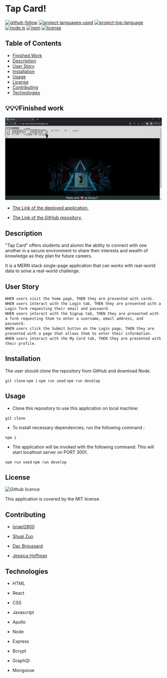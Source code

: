 # Tap Card!

[![github-follow](https://img.shields.io/github/followers/israel2800?label=Follow&logoColor=blue&style=social)](https://github.com/israel2800)
[![project-languages-used](https://img.shields.io/github/languages/count/Israel2800/MERN-Project-3?color=important)](https://github.com/Israel2800/MERN-Project-3)
[![project-top-language](https://img.shields.io/github/languages/top/Israel2800/MERN-Project-3?color=orange)](https://github.com/Israel2800/MERN-Project-3)
[![node.js](https://img.shields.io/node/v/c?color=orange)](https://nodejs.org/en/)
[![npm](https://img.shields.io/npm/v/npm?color=orange&logo=npm)](https://www.npmjs.com/package/inquirer)
[![license](https://img.shields.io/badge/License-MIT-brightgreen.svg)](https://choosealicense.com/licenses/mit/)

## Table of Contents

- [Finished Work](#💡💡💡finished-work)
- [Description](#description)
- [User Story](#user-story)
- [Installation](#installation)
- [Usage](#usage)
- [License](#license)
- [Contributing](#contributing)
- [Technologies](#technologies)

## 💡💡💡Finished work
![Screenshot of the TapCard main page.](client/src/images/screenshot-1.png)


- [The Link of the deployed application.](https://tap-card-everyone.herokuapp.com/home)

- [The Link of the GitHub repository.](https://github.com/Israel2800/MERN-Project-3)

## Description

"Tap Card" offers students and alumni the ability to connect with one another in a secure environment to share their interests and wealth of knowledge as they plan for future careers.

It is a MERN stack single-page application that can works with real-world data to solve a real-world challenge.

## User Story

    WHEN users visit the home page, THEN they are presented with cards.
    WHEN users interact with the Login tab, THEN they are presented with a Login form requesting their email and password.
    WHEN users interact with the Signup tab, THEN they are presented with a form requesting them to enter a username, email address, and password.
    WHEN users click the Submit button on the Login page, THEN they are presented with a page that allows them to enter their information.
    WHEN users interact with the My Card tab, THEN they are presented with their profile.


## Installation

The user should clone the repository from GitHub and download Node.

`git clone` `npm i`  `npm run seed` `npm run develop`

## Usage

- Clone this repository to use this application on local machine:

`git clone`

- To install necessary dependencies, run the following command :

`npm i`

- The application will be invoked with the following command: This will start localhost server on PORT 3001.

`npm run seed` `npm run develop`

## License

![Github licence](http://img.shields.io/badge/license-MIT-blue.svg)

This application is covered by the MIT license.

## Contributing

- [Israel2800](https://github.com/israel2800)

- [Shuai Zuo](https://github.com/zwind66)

- [Dac Broussard](https://github.com/Wompa-Stompa)

- [Jessica Hoffman](https://github.com/SidheLore)

## Technologies

- HTML

- React

- CSS

- Javascript

- Apollo

- Node

- Express

- Bcrypt

- GraphQI

- Mongoose

